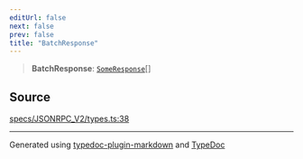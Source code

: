 ```yaml
---
editUrl: false
next: false
prev: false
title: "BatchResponse"
---
```


> **BatchResponse**: [`SomeResponse`](/api/type-aliases/someresponse/)[]

## Source

[specs/JSONRPC\_V2/types.ts:38](https://github.com/dmdin/chord/blob/3033a5a/src/specs/JSONRPC_V2/types.ts#L38)

***

Generated using [typedoc-plugin-markdown](https://www.npmjs.com/package/typedoc-plugin-markdown) and [TypeDoc](https://typedoc.org/)
